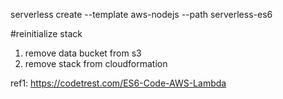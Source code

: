 serverless create --template aws-nodejs --path serverless-es6

#reinitialize stack
1. remove data bucket from s3
2. remove stack from cloudformation


ref1: https://codetrest.com/ES6-Code-AWS-Lambda
